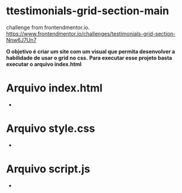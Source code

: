 # ttestimonials-grid-section-main
challenge from frontendmentor.io. https://www.frontendmentor.io/challenges/testimonials-grid-section-Nnw6J7Un7

**O objetivo é criar um site com um visual que permita desenvolver a habilidade de usar o grid no css.**
**Para executar esse projeto basta executar o arquivo index.html**

 # Arquivo index.html
 * 

 # Arquivo style.css
 * 

 # Arquivo script.js
  * 
